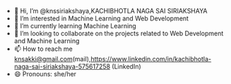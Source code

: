 - 👋 Hi, I’m @knssiriakshaya,KACHIBHOTLA NAGA SAI SIRIAKSHAYA
- 👀 I’m interested in Machine Learning and Web Development
- 🌱 I’m currently learning Machine Learning 
- 💞️ I’m looking to collaborate on the projects related to Web Development and Machine Learning
- 📫 How to reach me knsakki@gmail.com(mail),https://www.linkedin.com/in/kachibhotla-naga-sai-siriakshaya-575617258 (LinkedIn)
- 😄 Pronouns: she/her

<!---
knssiriakshaya/knssiriakshaya is a ✨ special ✨ repository because its `README.md` (this file) appears on your GitHub profile.
You can click the Preview link to take a look at your changes.
--->
